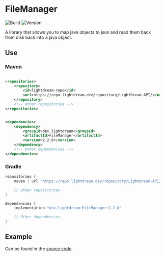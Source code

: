 # FileManager

![Build](../../actions/workflows/build.yml/badge.svg)
![Version](https://img.shields.io/badge/Version-2.2.0-red.svg)

A library that allows you to map java objects to json and read them back from disk back into a java object.

## Use

### Maven

```xml

<repositories>
    <repository>
        <id>lightdream-repo</id>
        <url>https://repo.lightdream.dev/repository/LightDream-API/</url>
    </repository>
    <!-- Other repositories -->
</repositories>
```

```xml

<dependencies>
    <dependency>
        <groupId>dev.lightdream</groupId>
        <artifactId>FileManager</artifactId>
        <version>2.2.0</version>
    </dependency>
    <!-- Other dependencies -->
</dependencies>
```

### Gradle

```groovy
repositories {
    maven { url "https://repo.lightdream.dev/repository/LightDream-API/" }

    // Other repositories
}

dependencies {
    implementation "dev.lightdream:FileManager:2.2.0"

    // Other dependencies
}
```

## Example

Can be found in the [source code](/src/main/java/dev/lightdream/filemanager/example)
